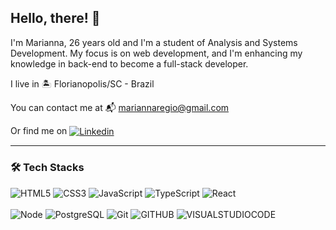 ## Hello, there! 👾

I'm Marianna, 26 years old and I'm a student of Analysis and Systems Development. My focus is on web development, and I'm enhancing my knowledge in back-end to become a full-stack developer.

I live in 🏝️ Florianopolis/SC - Brazil 

 You can contact me at 📬 mariannaregio@gmail.com

Or find me on <a href="https://www.linkedin.com/in/marianna-r%C3%A9gio-97137925b/" target="blank">
 <img align="center" src="https://img.shields.io/badge/-LinkedIn-0072b1?style=flat&labelColor=0072b1&logo=linkedin&logoColor=ffffff" alt="Linkedin"/>
</a>

<hr>


### 🛠️ Tech Stacks


![HTML5](https://img.shields.io/badge/-HTML5-232323?style=flat&labelColor=E34F26&logo=html5&logoColor=ffffff)
![CSS3](https://img.shields.io/badge/-CSS3-232323?style=flat&labelColor=1572B6&logo=css3&logoColor=ffffff)
![JavaScript](https://img.shields.io/badge/-JavaScript-232323?style=flat&labelColor=000000&logo=javascript&logoColor=F7DF1E)
![TypeScript](https://img.shields.io/badge/-TypeScript-232323?style=flat&labelColor=000000&logo=typescript&logoColor=3178C6)
![React](https://img.shields.io/badge/-React-232323?style=flat&labelColor=61DAFB&logo=react&logoColor=000000)
<br><br>
![Node](https://img.shields.io/badge/-Node-232323?style=flat&labelColor=000000&logo=nodedotjs&logoColor=339933)
![PostgreSQL](https://img.shields.io/badge/-PostgreSQL-232323?style=flat&labelColor=4169E1&logo=postgresql&logoColor=ffffff)
![Git](https://img.shields.io/badge/-Git-232323?style=flat&labelColor=F05032&logo=git&logoColor=ffffff)
![GITHUB](https://badges.aleen42.com/src/github.svg)
![VISUALSTUDIOCODE](https://img.shields.io/badge/-Visual%20Studio%20Code-232323?style=flat&labelColor=000000&logo=visual-studio-code&logoColor=007ACC)




